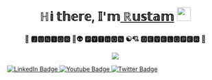 <h1 align="center">ℍ𝕚 𝕥𝕙𝕖𝕣𝕖, 𝕀'𝕞<a href="http://rgazizulin174.ga/" target="_blank"> ℝ𝕦𝕤𝕥𝕒𝕞</a> 
<img src="https://github.com/blackcater/blackcater/raw/main/images/Hi.gif" height="32"/></h1>
<h3 align="center">🐣 🅹🆄🅽🅸🅾🆁 🎯👽 🅿🆈🆃🅷🅾🅽 ☯💘 🅳🅴🆅🅴🅻🅾🅿🅴🆁 🐣</h3>
<p align="center">
  <img align="middle" src="https://camo.githubusercontent.com/05b32d51e4a2b9f8b2319c8adfd3cab65379b5d98e2b32ce7f9ff0b19556fa48/68747470733a2f2f692e696d6775722e636f6d2f324a5a6b6d74482e676966">
  <div id="badges">
   <a href="your-youtube-URL">
    <img src="https://img.shields.io/badge/LinkedIn-blue?style=for-the-badge&logo=linkedin&logoColor=white" alt="LinkedIn Badge"/>
  </a>
  <a href="your-youtube-URL">
    <img src="https://img.shields.io/badge/YouTube-red?style=for-the-badge&logo=youtube&logoColor=white" alt="Youtube Badge"/>
  </a>
  <a href="your-twitter-URL">
    <img src="https://img.shields.io/badge/Twitter-blue?style=for-the-badge&logo=twitter&logoColor=white" alt="Twitter Badge"/>
  </a>
</div>
  
  </p>
  
